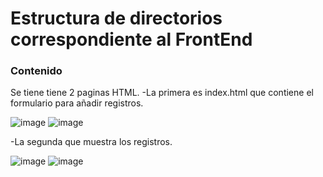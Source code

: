 # Estructura de directorios correspondiente al FrontEnd
### Contenido
Se tiene tiene 2 paginas HTML.
-La primera es index.html que contiene el formulario para añadir registros.

![image](https://github.com/DennisPerez97/WeeCompany-Dennis/assets/99489937/35b3b934-f42a-4cf9-9e8b-e98e63305661)
![image](https://github.com/DennisPerez97/WeeCompany-Dennis/assets/99489937/3e506d84-27e8-42a9-a5af-0958258397cd)

-La segunda que muestra los registros.

![image](https://github.com/DennisPerez97/WeeCompany-Dennis/assets/99489937/ec08bf1f-1137-4469-9297-e23d7ef8a902)
![image](https://github.com/DennisPerez97/WeeCompany-Dennis/assets/99489937/71fdc5f3-144e-4866-8622-afd13a808735)
